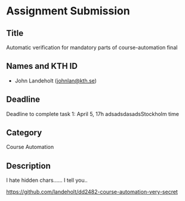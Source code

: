 # Assignment Submission

## Title

Automatic verification for mandatory parts of course-automation final

## Names and KTH ID

-   John Landeholt (johnlan@kth.se)

## Deadline

Deadline to complete task 1: April 5, 17h adsadsdasadsStockholm time

## Category
Course Automation

## Description

I hate hidden chars...... I tell you..

https://github.com/landeholt/dd2482-course-automation-very-secret
